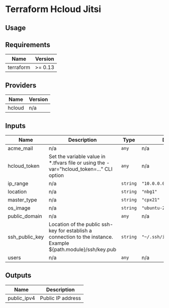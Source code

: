 # Terraform Hcloud Jitsi


## Usage


<!-- BEGINNING OF PRE-COMMIT-TERRAFORM DOCS HOOK -->
## Requirements

| Name | Version |
|------|---------|
| terraform | >= 0.13 |

## Providers

| Name | Version |
|------|---------|
| hcloud | n/a |

## Inputs

| Name | Description | Type | Default | Required |
|------|-------------|------|---------|:--------:|
| acme\_mail | n/a | `any` | n/a | yes |
| hcloud\_token | Set the variable value in \*.tfvars file or using the -var="hcloud\_token=..." CLI option | `any` | n/a | yes |
| ip\_range | n/a | `string` | `"10.0.0.0/24"` | no |
| location | n/a | `string` | `"nbg1"` | no |
| master\_type | n/a | `string` | `"cpx21"` | no |
| os\_image | n/a | `string` | `"ubuntu-20.04"` | no |
| public\_domain | n/a | `any` | n/a | yes |
| ssh\_public\_key | Location of the public ssh-key for establish a connection to the instance. Example ${path.module}/ssh/key.pub | `string` | `"~/.ssh/id_ed25519.pub"` | no |
| users | n/a | `any` | n/a | yes |

## Outputs

| Name | Description |
|------|-------------|
| public\_ipv4 | Public IP address |

<!-- END OF PRE-COMMIT-TERRAFORM DOCS HOOK -->
